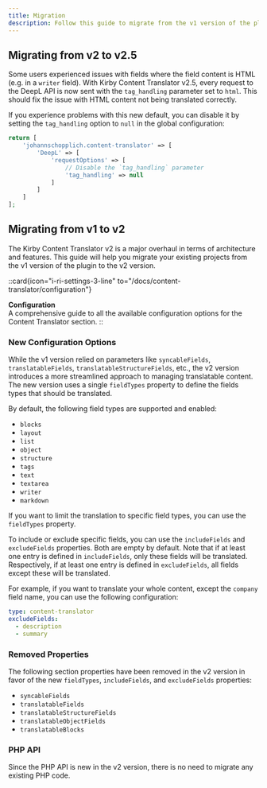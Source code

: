 ```yaml
---
title: Migration
description: Follow this guide to migrate from the v1 version of the plugin to the v2 version.
---
```


## Migrating from v2 to v2.5

Some users experienced issues with fields where the field content is HTML (e.g. in a `writer` field). With Kirby Content Translator v2.5, every request to the DeepL API is now sent with the `tag_handling` parameter set to `html`. This should fix the issue with HTML content not being translated correctly.

If you experience problems with this new default, you can disable it by setting the `tag_handling` option to `null` in the global configuration:

```php [config.php]
return [
    'johannschopplich.content-translator' => [
        'DeepL' => [
            'requestOptions' => [
                // Disable the `tag_handling` parameter
                'tag_handling' => null
            ]
        ]
    ]
];
```

## Migrating from v1 to v2

The Kirby Content Translator v2 is a major overhaul in terms of architecture and features. This guide will help you migrate your existing projects from the v1 version of the plugin to the v2 version.

::card{icon="i-ri-settings-3-line" to="/docs/content-translator/configuration"}

**Configuration**<br>
A comprehensive guide to all the available configuration options for the Content Translator section.
::

### New Configuration Options

While the v1 version relied on parameters like `syncableFields`, `translatableFields`, `translatableStructureFields`, etc., the v2 version introduces a more streamlined approach to managing translatable content. The new version uses a single `fieldTypes` property to define the fields types that should be translated.

By default, the following field types are supported and enabled:

- `blocks`
- `layout`
- `list`
- `object`
- `structure`
- `tags`
- `text`
- `textarea`
- `writer`
- `markdown`

If you want to limit the translation to specific field types, you can use the `fieldTypes` property.

To include or exclude specific fields, you can use the `includeFields` and `excludeFields` properties. Both are empty by default. Note that if at least one entry is defined in `includeFields`, only these fields will be translated. Respectively, if at least one entry is defined in `excludeFields`, all fields except these will be translated.

For example, if you want to translate your whole content, except the `company` field name, you can use the following configuration:

```yaml [sections/content-translator.yml]
type: content-translator
excludeFields:
  - description
  - summary
```

### Removed Properties

The following section properties have been removed in the v2 version in favor of the new `fieldTypes`, `includeFields`, and `excludeFields` properties:

- `syncableFields`
- `translatableFields`
- `translatableStructureFields`
- `translatableObjectFields`
- `translatableBlocks`

### PHP API

Since the PHP API is new in the v2 version, there is no need to migrate any existing PHP code.
